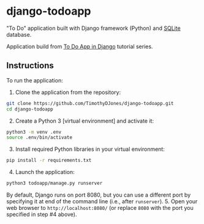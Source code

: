 # django-todoapp
"To Do" application built with Django framework (Python) and [SQLite](https://sqlite.org/) database.

Application build from [To Do App in Django](https://www.codesnail.com/django/) tutorial series.

## Instructions
To run the application:
1. Clone the application from the repository:
```bash
git clone https://github.com/TimothyDJones/django-todoapp.git
cd django-todoapp
```
2. Create a Python 3 [virtual environment] and activate it:
```bash
python3 -m venv .env
source .env/bin/activate
```
3. Install required Python libraries in your virtual environment:
```bash
pip install -r requirements.txt
```
4. Launch the application:
```bash
python3 todoapp/manage.py runserver
```
By default, Django runs on port 8080, but you can use a different port by specifying it at end of the command line (i.e., after `runserver`).
5. Open your web browser to `http://localhost:8080/` (or replace `8080` with the port you specified in step #4 above).